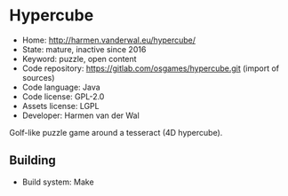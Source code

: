 # Hypercube

- Home: http://harmen.vanderwal.eu/hypercube/
- State: mature, inactive since 2016
- Keyword: puzzle, open content
- Code repository: https://gitlab.com/osgames/hypercube.git (import of sources)
- Code language: Java
- Code license: GPL-2.0
- Assets license: LGPL
- Developer: Harmen van der Wal

Golf-like puzzle game around a tesseract (4D hypercube).

## Building

- Build system: Make

